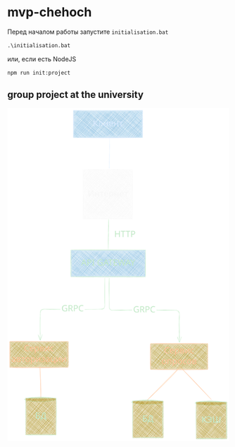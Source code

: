 <!-- prettier-ignore-start -->
# mvp-chehoch

Перед началом работы запустите `initialisation.bat`

```cmd
.\initialisation.bat
```

или, если есть NodeJS

```cmd
npm run init:project
```


## group project at the university

![SVG Image](./docs/architecture.svg)

<!-- prettier-ignore-end -->
